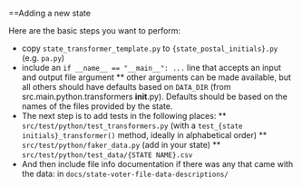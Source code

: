 ==Adding a new state

Here are the basic steps you want to perform:

* copy `state_transformer_template.py` to `{state_postal_initials}.py` (e.g. `pa.py`)
* include an `if __name__ == "__main__": ...` line that accepts an input and output file argument
** other arguments can be made available, but all others should have defaults based on `DATA_DIR` (from src.main.python.transformers __init__.py).  Defaults should be based on the names of the files provided by the state.
* The next step is to add tests in the following places:
** `src/test/python/test_transformers.py` (with a `test_{state initials}_transformer()` method, ideally in alphabetical order)
** `src/test/python/faker_data.py` (add in your state)
** `src/test/python/test_data/{STATE NAME}.csv`
* And then include file info documentation if there was any that came with the data: in `docs/state-voter-file-data-descriptions/`


